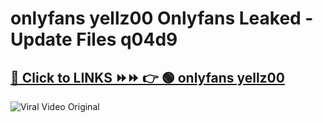 
 # onlyfans yellz00 Onlyfans Leaked - Update Files q04d9

## <h2><a href="https://clipsfans.com/onlyfans_yellz00&ref=git">🔗 Click to LINKS ⏩⏩ 👉 🟢 onlyfans yellz00 </a></h2>

<a href="https://clipsfans.com/onlyfans_yellz00&ref=git" rel="nofollow" data-target="animated-image.originalLink"><img src="https://i.ibb.co.com/xMMVF88/686577567.gif" alt="Viral Video Original" style="max-width: 100%; display: inline-block;" data-target="animated-image.originalImage"></a>

